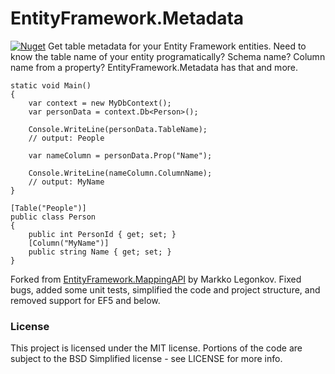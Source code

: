 # EntityFramework.Metadata #
[![Nuget](https://img.shields.io/nuget/dt/EntityFramework.Metadata.svg)](https://www.nuget.org/packages/EntityFramework.Metadata/)
Get table metadata for your Entity Framework entities.  Need to know the table name of your entity programatically?  Schema name?  Column name from a property?  EntityFramework.Metadata has that and more.

    static void Main()
    {
        var context = new MyDbContext();
        var personData = context.Db<Person>();

        Console.WriteLine(personData.TableName);
		// output: People

		var nameColumn = personData.Prop("Name");

		Console.WriteLine(nameColumn.ColumnName);
		// output: MyName
    }

	[Table("People")]
	public class Person
	{
		public int PersonId { get; set; }
		[Column("MyName")]
		public string Name { get; set; }
	}

Forked from [EntityFramework.MappingAPI](https://efmappingapi.codeplex.com/) by Markko Legonkov.  Fixed bugs, added some unit tests, simplified the code and project structure, and removed support for EF5 and below.

### License ###
This project is licensed under the MIT license.  Portions of the code are subject to the BSD Simplified license - see LICENSE for more info.
